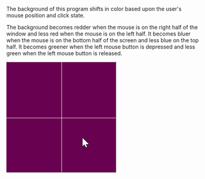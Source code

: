 The background of this program shifts in color based upon the user's mouse position and click state.

The background becomes redder when the mouse is on the right half of the window and less red when the mouse is on the left half. It becomes bluer when the mouse is on the bottom half of the screen and less blue on the top half. It becomes greener when the left mouse button is depressed and less green when the left mouse button is released.

![Shifting background](ShiftingBackground.gif)
